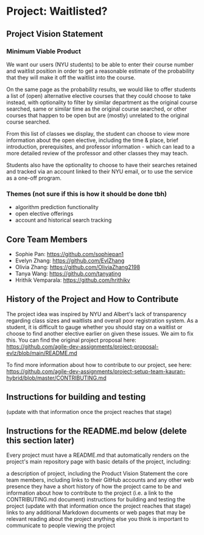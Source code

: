 # Project: Waitlisted?

## Project Vision Statement

### Minimum Viable Product
We want our users (NYU students) to be able to enter their course number and waitlist position in order to get a reasonable estimate of the probability that they will make it off the waitlist into the course.

On the same page as the probability results, we would like to offer students a list of (open) alternative elective courses that they could choose to take instead, with optionality to filter by similar department as the original course searched, same or similar time as the original course searched, or other courses that happen to be open but are (mostly) unrelated to the original course searched.

From this list of classes we display, the student can choose to view more information about the open elective, including the time & place, brief introduction, prerequisites, and professor information - which can lead to a more detailed review of the professor and other classes they may teach.

Students also have the optionality to choose to have their searches retained and tracked via an account linked to their NYU email, or to use the service as a one-off program.

### Themes  (not sure if this is how it should be done tbh)
- algorithm prediction functionality
- open elective offerings
- account and historical search tracking

## Core Team Members
- Sophie Pan: https://github.com/sophiepan1
- Evelyn Zhang: https://github.com/EvlZhang
- Olivia Zhang: https://github.com/OliviaZhang2198
- Tanya Wang: https://github.com/tanyating
- Hrithik Vemparala: https://github.com/hrithikv

## History of the Project and How to Contribute
The project idea was inspired by NYU and Albert's lack of transparency regarding class sizes and waitlists and overall poor registration system.  As a student, it is difficult to gauge whether you should stay on a waitlist or choose to find another elective earlier on given these issues.  We aim to fix this.  You can find the original project proposal here: https://github.com/agile-dev-assignments/project-proposal-evlz/blob/main/README.md

To find more information about how to contribute to our project, see here: https://github.com/agile-dev-assignments/project-setup-team-kauran-hybrid/blob/master/CONTRIBUTING.md

## Instructions for building and testing
(update with that information once the project reaches that stage)

## Instructions for the README.md below (delete this section later)

Every project must have a README.md that automatically renders on the project's main repository page with basic details of the project, including:

a description of project, including the Product Vision Statement
the core team members, including links to their GitHub accounts and any other web presence they have
a short history of how the project came to be and information about how to contribute to the project (i.e. a link to the CONTRIBUTING.md document)
instructions for building and testing the project (update with that information once the project reaches that stage)
links to any additional Markdown documents or web pages that may be relevant reading about the project
anything else you think is important to communicate to people viewing the project

